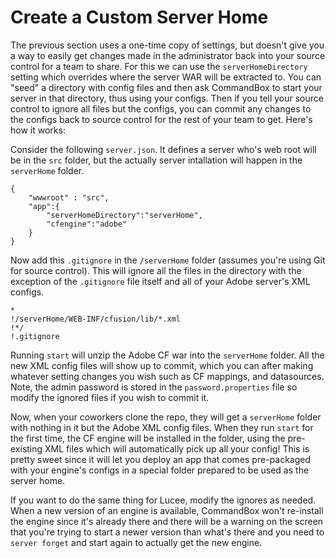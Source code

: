 # Create a Custom Server Home
The previous section uses a one-time copy of settings, but doesn't give you a way to easily get changes made in the administrator back into your source control for a team to share.  For this we can use the `serverHomeDirectory` setting which overrides where the server WAR will be extracted to.  You can "seed" a directory with config files and then ask CommandBox to start your server in that directory, thus using your configs.  Then if you tell your source control to ignore all files but the configs, you can commit any changes to the configs back to source control for the rest of your team to get.  Here's how it works:

Consider the following `server.json`.  It defines a server who's web root will be in the `src` folder, but the actually server intallation will happen in the `serverHome` folder.
```
{
    "wwwroot" : "src",
    "app":{
        "serverHomeDirectory":"serverHome",
        "cfengine":"adobe"
    }
}
```

Now add this `.gitignore` in the `/serverHome` folder (assumes you're using Git for source control).  This will ignore all the files in the directory with the exception of the `.gitignore` file itself and all of your Adobe server's XML configs.

```
*
!/serverHome/WEB-INF/cfusion/lib/*.xml
!*/
!.gitignore
```

Running `start` will unzip the Adobe CF war into the `serverHome` folder.  All the new XML config files will show up to commit, which you can after making whatever setting changes you wish such as CF mappings, and datasources.  Note, the admin password is stored in the `password.properties` file so modify the ignored files if you wish to commit it.

Now, when your coworkers clone the repo, they will get a `serverHome` folder with nothing in it but the Adobe XML config files.  When they run `start` for the first time, the CF engine will be installed in the folder, using the pre-existing XML files which will automatically pick up all your config!  This is pretty sweet since it will let you deploy an app that comes pre-packaged with your engine's configs in a special folder prepared to be used as the server home.  

If you want to do the same thing for Lucee, modify the ignores as needed.  When a new version of an engine is available, CommandBox won't re-install the engine since it's already there and there will be a warning on the screen that you're trying to start a newer version than what's there and you need to `server forget` and start again to actually get the new engine.

